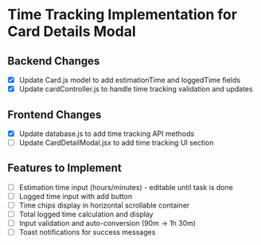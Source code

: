 # Time Tracking Implementation for Card Details Modal

## Backend Changes
- [x] Update Card.js model to add estimationTime and loggedTime fields
- [x] Update cardController.js to handle time tracking validation and updates

## Frontend Changes
- [x] Update database.js to add time tracking API methods
- [ ] Update CardDetailModal.jsx to add time tracking UI section

## Features to Implement
- [ ] Estimation time input (hours/minutes) - editable until task is done
- [ ] Logged time input with add button
- [ ] Time chips display in horizontal scrollable container
- [ ] Total logged time calculation and display
- [ ] Input validation and auto-conversion (90m → 1h 30m)
- [ ] Toast notifications for success messages
